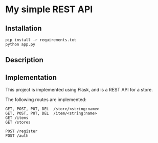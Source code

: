 # My simple REST API

## Installation

```
pip install -r requirements.txt
python app.py
```

## Description

## Implementation

This project is implemented using Flask, and is a REST API for a store.

The following routes are implemented:

```
GET, POST, PUT, DEL  /store/<string:name>
GET, POST, PUT, DEL  /item/<string:name>
GET /items
GET /stores

POST /register
POST /auth
```
